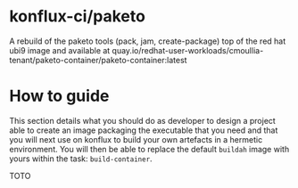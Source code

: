 # konflux-ci/paketo

A rebuild of the paketo tools (pack, jam, create-package) top of the red hat ubi9 image
and available at quay.io/redhat-user-workloads/cmoullia-tenant/paketo-container/paketo-container:latest

# How to guide

This section details what you should do as developer to design a project able to create an image packaging the executable that you need
and that you will next use on konflux to build your own artefacts in a hermetic environment. You will then be able to replace the default `buildah` image with yours
within the task: `build-container`.

TOTO






